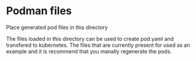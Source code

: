 # Podman files
Place generated pod files in this directory

The files loaded in this directory can be used to create pod.yaml and transfered to kubernetes. 
The files that are currently present for used as an example and it is recommend that you manally regenerate the pods. 